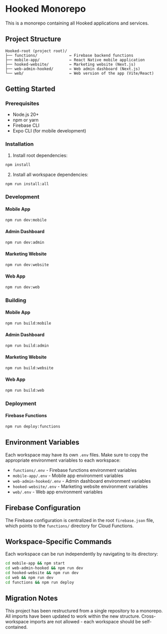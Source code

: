 # Hooked Monorepo

This is a monorepo containing all Hooked applications and services.

## Project Structure

```
Hooked-root (project root)/
├── functions/              ← Firebase backend functions
├── mobile-app/             ← React Native mobile application
├── hooked-website/         ← Marketing website (Next.js)
├── web-admin-hooked/       ← Web admin dashboard (Next.js)
└── web/                    ← Web version of the app (Vite/React)
```

## Getting Started

### Prerequisites

- Node.js 20+
- npm or yarn
- Firebase CLI
- Expo CLI (for mobile development)

### Installation

1. Install root dependencies:
```bash
npm install
```

2. Install all workspace dependencies:
```bash
npm run install:all
```

### Development

#### Mobile App
```bash
npm run dev:mobile
```

#### Admin Dashboard
```bash
npm run dev:admin
```

#### Marketing Website
```bash
npm run dev:website
```

#### Web App
```bash
npm run dev:web
```

### Building

#### Mobile App
```bash
npm run build:mobile
```

#### Admin Dashboard
```bash
npm run build:admin
```

#### Marketing Website
```bash
npm run build:website
```

#### Web App
```bash
npm run build:web
```

### Deployment

#### Firebase Functions
```bash
npm run deploy:functions
```

## Environment Variables

Each workspace may have its own `.env` files. Make sure to copy the appropriate environment variables to each workspace:

- `functions/.env` - Firebase functions environment variables
- `mobile-app/.env` - Mobile app environment variables
- `web-admin-hooked/.env` - Admin dashboard environment variables
- `hooked-website/.env` - Marketing website environment variables
- `web/.env` - Web app environment variables

## Firebase Configuration

The Firebase configuration is centralized in the root `firebase.json` file, which points to the `functions/` directory for Cloud Functions.

## Workspace-Specific Commands

Each workspace can be run independently by navigating to its directory:

```bash
cd mobile-app && npm start
cd web-admin-hooked && npm run dev
cd hooked-website && npm run dev
cd web && npm run dev
cd functions && npm run deploy
```

## Migration Notes

This project has been restructured from a single repository to a monorepo. All imports have been updated to work within the new structure. Cross-workspace imports are not allowed - each workspace should be self-contained.